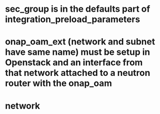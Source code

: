 # 
# sec_group is in the defaults part of integration_preload_parameters
#
#  onap_oam_ext (network and subnet have same name) must be setup in Openstack and an interface from that network attached to a neutron router with the onap_oam
# network
